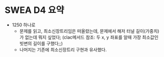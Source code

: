 # SWEA D4 요약

* 1250 하나로
  * 문제를 읽고, 최소신장트리임은 떠올랐는데, 문제에서 해저 터널 길이(가중치)가 없는데 뭐지 싶었다;
    (clac메서드 참조: 두 x, y 좌표를 알때 가장 최소값인 빗변의 길이를 구했다;;)
  * 나머지는 기존에 최소신장트리 구현과 유사했다.

